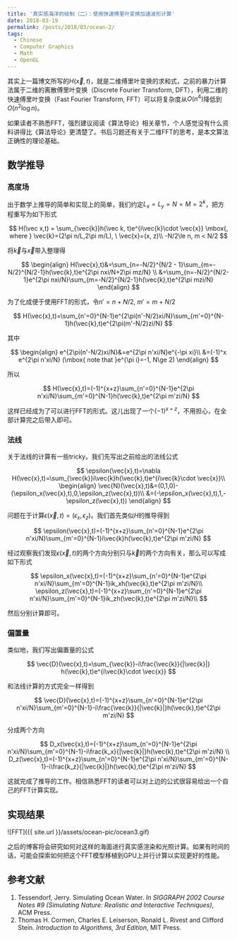 ```yaml
---
title: '真实感海洋的绘制（二）：使用快速傅里叶变换加速波形计算'
date: 2018-03-19
permalink: /posts/2018/03/ocean-2/
tags:
  - Chinese
  - Computer Graphics
  - Math
  - OpenGL
---
```


其实上一篇博文所写的$H(\vec{x},t)​$，就是二维傅里叶变换的求和式，之前的暴力计算法属于二维的离散傅里叶变换（Discrete Fourier Transform, DFT），利用二维的快速傅里叶变换（Fast Fourier Transform, FFT）可以将复杂度从$O(n^4)​$降低到$O(n^2\log{n})​$。

如果读者不熟悉FFT，强烈建议阅读《算法导论》相关章节，个人感觉没有什么资料讲得比《算法导论》更清楚了。书后习题还有关于二维FFT的思考，是本文算法正确性的理论基础。

## 数学推导

### 高度场

出于数学上推导的简单和实现上的简单，我们约定$L_x=L_y=N=M=2^k$，把方程重写为如下形式

$$
H(\vec x,t) = \sum_{\vec{k}}h(\vec k, t)e^{i\vec{k}\cdot \vec{x}} \mbox{,  where }
\vec{k}=(2\pi n/L,2\pi m/L), \ \vec{x}=(x, z)\\
-N/2\le n, m < N/2
$$

将$\vec{k}$与$\vec{x}$带入整理得

$$
\begin{align}
H(\vec{x},t)&=\sum_{n=-N/2}^{N/2 - 1}\sum_{m=-N/2}^{N/2-1}h(\vec{k},t)e^{2\pi nxi/N+2\pi mz/N} \\
&=\sum_{n=-N/2}^{N/2-1}e^{2\pi nxi/N}\sum_{m=-N/2}^{N/2-1}h(\vec{k},t)e^{2\pi mzi/N}
\end{align}
$$

为了化成便于使用FFT的形式，令$n'=n+N/2$, $m'=m+N/2$

$$
H(\vec{x},t)=\sum_{n'=0}^{N-1}e^{2\pi(n'-N/2)xi/N}\sum_{m'=0}^{N-1}h(\vec{k},t)e^{2\pi(m'-N/2)zi/N}
$$

其中

$$
\begin{align}
e^{2\pi(n'-N/2)xi/N}&=e^{2\pi n'xi/N}e^{-\pi xi}\\
&=(-1)^x e^{2\pi n'xi/N} (\mbox{ note that }e^{\pi i}=-1, N\ge 2)
\end{align}
$$

所以

$$
H(\vec{x},t)=(-1)^{x+z}\sum_{n'=0}^{N-1}e^{2\pi n'xi/N}\sum_{m'=0}^{N-1}h(\vec{k},t)e^{2\pi m'zi/N}
$$

这样已经成为了可以进行FFT的形式。这儿出现了一个$(-1)^{x+z}$，不用担心，在全部计算完之后带入即可。

### 法线

关于法线的计算有一些tricky。我们先写出之前给出的法线公式

$$
\epsilon(\vec{x},t)=\nabla H(\vec{x},t)=\sum_{\vec{k}}i\vec{k}h(\vec{k},t)e^{i\vec{k}\cdot \vec{x}}\\
\begin{align}
\vec{N}(\vec{x},t)&=(0,1,0)-(\epsilon_x(\vec{x},t),0,\epsilon_z(\vec{x},t))\\
&=(-\epsilon_x(\vec{x},t),1,-\epsilon_z(\vec{x},t))
\end{align}
$$

问题在于计算$\epsilon(\vec{x},t) = (\epsilon_x, \epsilon_z)$。我们首先类似$H$的推导得到

$$
\epsilon(\vec{x},t)=(-1)^{x+z}\sum_{n'=0}^{N-1}e^{2\pi n'xi/N}\sum_{m'=0}^{N-1}i\vec{k}h(\vec{k},t)e^{2\pi m'zi/N}
$$

经过观察我们发现$\epsilon(\vec{x},t)$的两个方向分别只与$\vec{k}$的两个方向有关，那么可以写成如下形式

$$
\epsilon_x(\vec{x},t)=(-1)^{x+z}\sum_{n'=0}^{N-1}e^{2\pi n'xi/N}\sum_{m'=0}^{N-1}ik_xh(\vec{k},t)e^{2\pi m'zi/N}\\
\epsilon_z(\vec{x},t)=(-1)^{x+z}\sum_{n'=0}^{N-1}e^{2\pi n'xi/N}\sum_{m'=0}^{N-1}ik_zh(\vec{k},t)e^{2\pi m'zi/N}\\
$$

然后分别计算即可。

### 偏置量

类似地，我们写出偏置量的公式

$$
\vec{D}(\vec{x},t)=\sum_{\vec{k}}-i\frac{\vec{k}}{|\vec{k}|}
h(\vec{k},t)e^{i\vec{k}\cdot \vec{x}}
$$

和法线计算的方式完全一样得到

$$
\vec{D}(\vec{x},t)=(-1)^{x+z}\sum_{n'=0}^{N-1}e^{2\pi n'xi/N}\sum_{m'=0}^{N-1}-i\frac{\vec{k}}{|\vec{k}|}h(\vec{k},t)e^{2\pi m'zi/N}
$$

分成两个方向

$$
D_x(\vec{x},t)=(-1)^{x+z}\sum_{n'=0}^{N-1}e^{2\pi n'xi/N}\sum_{m'=0}^{N-1}-i\frac{k_x}{|\vec{k}|}h(\vec{k},t)e^{2\pi m'zi/N} \\
D_z(\vec{x},t)=(-1)^{x+z}\sum_{n'=0}^{N-1}e^{2\pi n'xi/N}\sum_{m'=0}^{N-1}-i\frac{k_z}{|\vec{k}|}h(\vec{k},t)e^{2\pi m'zi/N}
$$

这就完成了推导的工作。相信熟悉FFT的读者可以对上边的公式很容易给出一个自己的FFT计算实现。

## 实现结果

![FFT]({{ site.url }}/assets/ocean-pic/ocean3.gif)

之后的博客将会研究如何对这样的海面进行真实感渲染和光照计算。如果有时间的话，可能会探索如何把这个FFT模型移植到GPU上并行计算以实现更好的性能。

## 参考文献

1. Tessendorf, Jerry. Simulating Ocean Water. *In SIGGRAPH 2002 Course Notes #9 (Simulating Nature: Realistic and Interactive Techniques)*, ACM Press.
2. Thomas H. Cormen, Charles E. Leiserson, Ronald L. Rivest and Clifford Stein. *Introduction to Algorithms, 3rd Edition*, MIT Press.

